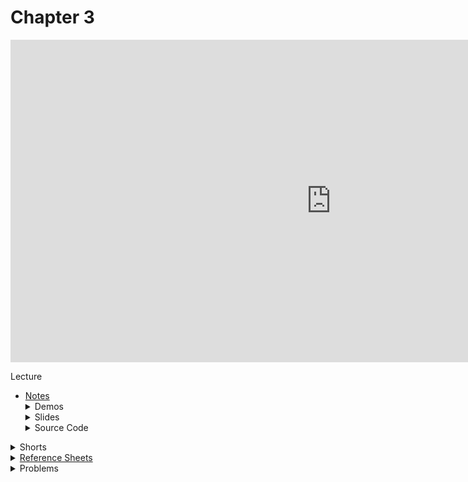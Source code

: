 # Chapter 3

<iframe width="1026" height="516" src="https://www.youtube.com/embed/fykrlqbV9wM" frameborder="0" allow="accelerometer; autoplay; clipboard-write; encrypted-media; gyroscope; picture-in-picture" allowfullscreen></iframe>

Lecture  
<ul>
  <li><a href="https://cs50.harvard.edu/ap/2021/curriculum/x/notes/3/">Notes</a></li>
  <details><summary>Demos</summary>
    <ul>
      <li><a href="https://www.cs.usfca.edu/~galles/visualization/ComparisonSort.html">Comparison Sorting Algorithms</a></li>
      <li><a href="https://www.youtube.com/watch?v=ZZuD6iUe3Pc">Visualization and Comparison of Sorting Algorithms</a></li>
    </ul>
  </details>
  <details><summary>Slides</summary>
    <ul>
      <li><a href="https://docs.google.com/presentation/d/17eT9MaZBUByTTlpkliT8kTg7AW1820xMIQg0HDd5NCk/edit?usp=sharing">Google Slides</a></li>
      <li><a href="https://docs.google.com/presentation/d/17eT9MaZBUByTTlpkliT8kTg7AW1820xMIQg0HDd5NCk/edit?usp=sharing">PDF</a></li>
    </ul> 
  </details>
  <details><summary>Source Code</summary>
    <ul>
      <li><a href="https://cdn.cs50.net/2019/fall/lectures/3/src3/">Index</a></li>
      <li><a href="https://cdn.cs50.net/2019/fall/lectures/3/src3.pdf">PDF</a></li>
      <li><a href="https://cdn.cs50.net/2019/fall/lectures/3/src3.zip">Zip</a></li>
    </ul>
  </details>  
</ul>

<details><summary>Shorts</summary>
  <ul>
    <li><a href="https://www.youtube.com/watch?v=TwsgCHYmbbA">Linear Search</a></li>
    <li><a href="https://www.youtube.com/watch?v=T98PIp4omUA">Binary Search</a></li>
    <li><a href="https://www.youtube.com/watch?v=RT-hUXUWQ2I">Bubble Sort</a></li>
    <li><a href="https://www.youtube.com/watch?v=3hH8kTHFw2A">Selection Sort</a></li>
    <li><a href="https://www.youtube.com/watch?v=O0VbBkUvriI">Insertion Sort</a></li>
    <li><a href="https://www.youtube.com/watch?v=mz6tAJMVmfM">Recursion</a></li>
    <li><a href="https://www.youtube.com/watch?v=Ns7tGNbtvV4">Merge Sort</a></li>
    <li><a href="https://www.youtube.com/watch?v=ktWL3nN38ZA">Algorithm Summary</a></li>
   </ul>
</details>

<details><summary><a href="\ap\assets\pdfs\ch3_ref_sheets_2020.pdf">Reference Sheets</a></summary>
  <ul>
    <li><a href="\ap\assets\pdfs\linear_search.pdf">Linear Search</a></li>
    <li><a href="\ap\assets\pdfs\binary_search.pdf">Binary Search</a></li>
    <li><a href="\ap\assets\pdfs\bubble_sort.pdf">Bubble Sort</a></li>
    <li><a href="\ap\assets\pdfs\selection_sort.pdf">Selection Sort</a></li>
    <li><a href="\ap\assets\pdfs\insertion_sort.pdf">Insertion Sort</a></li>
    <li><a href="\ap\assets\pdfs\recursion.pdf">Recursion</a></li>
    <li><a href="\ap\assets\pdfs\merge_sort.pdf">Merge Sort</a></li>
    <li><a href="\ap\assets\pdfs\computational_complexity.pdf">Computational Complexity</a></li>
  </ul>
</details>

<details><summary>Problems</summary>
  <ul>
    <li><a href="https://cs50.harvard.edu/ap/2021/curriculum/x/psets/3/plurality/">Plurality</a></li>
    <li><a href="https://cs50.harvard.edu/ap/2021/curriculum/x/psets/3/runoff/">Runoff</a>, for those less comfortable</li>
    <li><a href="https://cs50.harvard.edu/ap/2021/curriculum/x/psets/3/tideman/">Tideman</a>, for those more comfortable</li>
  </ul>
</details>